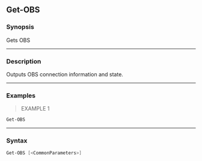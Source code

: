 Get-OBS
-------




### Synopsis
Gets OBS



---


### Description

Outputs OBS connection information and state.



---


### Examples
> EXAMPLE 1

```PowerShell
Get-OBS
```


---


### Syntax
```PowerShell
Get-OBS [<CommonParameters>]
```
